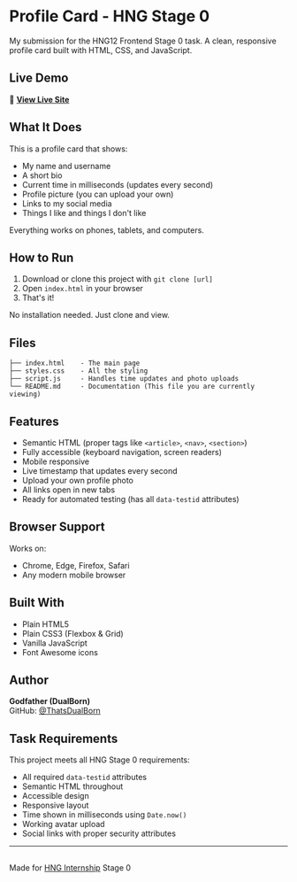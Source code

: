 # Profile Card - HNG Stage 0

My submission for the HNG12 Frontend Stage 0 task. A clean, responsive profile card built with HTML, CSS, and JavaScript.

## Live Demo

🔗 **[View Live Site](https://profile-card-hng-stage-0-task.netlify.app/)**

## 

## What It Does

This is a profile card that shows:
- My name and username
- A short bio
- Current time in milliseconds (updates every second)
- Profile picture (you can upload your own)
- Links to my social media
- Things I like and things I don't like

Everything works on phones, tablets, and computers.

## 

## How to Run

1. Download or clone this project with `git clone [url]`
2. Open `index.html` in your browser
3. That's it!

No installation needed. Just clone and view.

## 

## Files

```
├── index.html    - The main page
├── styles.css    - All the styling
├── script.js     - Handles time updates and photo uploads
└── README.md     - Documentation (This file you are currently viewing)
```

## 

## Features

- Semantic HTML (proper tags like `<article>`, `<nav>`, `<section>`)  
- Fully accessible (keyboard navigation, screen readers)  
- Mobile responsive  
- Live timestamp that updates every second  
- Upload your own profile photo  
- All links open in new tabs  
- Ready for automated testing (has all `data-testid` attributes)

## 

## Browser Support

Works on:
- Chrome, Edge, Firefox, Safari
- Any modern mobile browser

## 

## Built With

- Plain HTML5
- Plain CSS3 (Flexbox & Grid)
- Vanilla JavaScript
- Font Awesome icons

## 

## Author

**Godfather (DualBorn)**  
GitHub: [@ThatsDualBorn](https://github.com/Godfather-Dualborn/)  

## 

## Task Requirements

This project meets all HNG Stage 0 requirements:
- All required `data-testid` attributes
- Semantic HTML throughout
- Accessible design
- Responsive layout
- Time shown in milliseconds using `Date.now()`
- Working avatar upload
- Social links with proper security attributes

---

## 

Made for [HNG Internship](https://hng.tech/internship) Stage 0